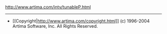 http://www.artima.com/intv/tunableP.html

----
* [[Copyright|http://www.artima.com/copyright.html]] (c) 1996-2004 Artima Software, Inc. All Rights Reserved. 